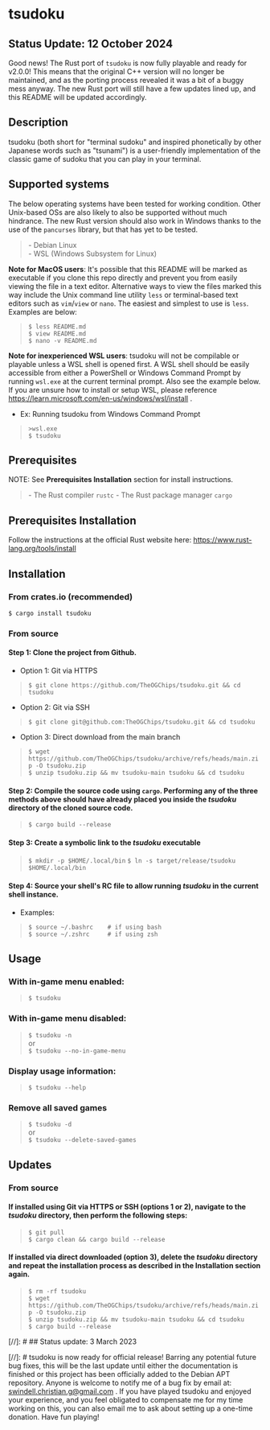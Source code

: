 # tsudoku

## Status Update: 12 October 2024

Good news! The Rust port of `tsudoku` is now fully playable and ready for v2.0.0! This means that the original C++ version will no longer be maintained, and as the porting process revealed it was a bit of a buggy mess anyway. The new Rust port will still have a few updates lined up, and this README will be updated accordingly.

## Description

tsudoku (both short for "terminal sudoku" and inspired phonetically by other Japanese words such as "tsunami") is a user-friendly implementation of the classic game of sudoku that you can play in your terminal.

## Supported systems

The below operating systems have been tested for working condition. Other Unix-based OSs are also likely to also be supported without much hindrance. The new Rust version should also work in Windows thanks to the use of the `pancurses` library, but that has yet to be tested.

>\- Debian Linux  
>\- WSL (Windows Subsystem for Linux)

**Note for MacOS users**: It's possible that this README will be marked as executable if you clone this repo directly and prevent you from easily viewing the file in a text editor. Alternative ways to view the files marked this way include the Unix command line utility `less` or terminal-based text editors such as `vim`/`view` or `nano`. The easiest and simplest to use is `less`. Examples are below:

>`$ less README.md`  
>`$ view README.md`  
>`$ nano -v README.md`

**Note for inexperienced WSL users**: tsudoku will not be compilable or playable unless a WSL shell is opened first. A WSL shell should be easily accessible from either a PowerShell or Windows Command Prompt by running `wsl.exe` at the current terminal prompt. Also see the example below. If you are unsure how to install or setup WSL, please reference https://learn.microsoft.com/en-us/windows/wsl/install .

- Ex: Running tsudoku from Windows Command Prompt
>`>wsl.exe`  
>`$ tsudoku`

## Prerequisites

NOTE: See **Prerequisites Installation** section for install instructions.

>\- The Rust compiler `rustc`
>\- The Rust package manager `cargo`

## Prerequisites Installation

Follow the instructions at the official Rust website here: https://www.rust-lang.org/tools/install

## Installation

### From crates.io (recommended)

`$ cargo install tsudoku`

### From source

#### Step 1: Clone the project from Github.

- Option 1: Git via HTTPS
>`$ git clone https://github.com/TheOGChips/tsudoku.git && cd tsudoku`

- Option 2: Git via SSH
>`$ git clone git@github.com:TheOGChips/tsudoku.git && cd tsudoku`

- Option 3: Direct download from the main branch
>`$ wget https://github.com/TheOGChips/tsudoku/archive/refs/heads/main.zip -O tsudoku.zip`  
>`$ unzip tsudoku.zip && mv tsudoku-main tsudoku && cd tsudoku`

#### Step 2: Compile the source code using `cargo`. Performing any of the three methods above should have already placed you inside the *tsudoku* directory of the cloned source code.

>`$ cargo build --release`

#### Step 3: Create a symbolic link to the *tsudoku* executable

>`$ mkdir -p $HOME/.local/bin`
>`$ ln -s target/release/tsudoku $HOME/.local/bin`

#### Step 4: Source your shell's RC file to allow running *tsudoku* in the current shell instance.

- Examples:
>`$ source ~/.bashrc    # if using bash`  
>`$ source ~/.zshrc     # if using zsh`

## Usage

### With in-game menu enabled:

>`$ tsudoku`

### With in-game menu disabled:

>`$ tsudoku -n`  
>or  
>`$ tsudoku --no-in-game-menu`
                 
### Display usage information:

>`$ tsudoku --help`
    
### Remove all saved games

>`$ tsudoku -d`  
>or  
>`$ tsudoku --delete-saved-games`

## Updates

### From source

#### If installed using Git via HTTPS or SSH (options 1 or 2), navigate to the *tsudoku* directory, then perform the following steps:

>`$ git pull`  
>`$ cargo clean && cargo build --release`

#### If installed via direct downloaded (option 3), delete the *tsudoku* directory and repeat the installation process as described in the **Installation** section again.

>`$ rm -rf tsudoku`  
>`$ wget https://github.com/TheOGChips/tsudoku/archive/refs/heads/main.zip -O tsudoku.zip`  
>`$ unzip tsudoku.zip && mv tsudoku-main tsudoku && cd tsudoku`  
>`$ cargo build --release`

[//]: # ## Status update: 3 March 2023

[//]: # tsudoku is now ready for official release! Barring any potential future bug fixes, this will be the last update until either the documentation is finished or this project has been officially added to the Debian APT repository. Anyone is welcome to notify me of a bug fix by email at: swindell.christian.g@gmail.com . If you have played tsudoku and enjoyed your experience, and you feel obligated to compensate me for my time working on this, you can also email me to ask about setting up a one-time donation. Have fun playing!

